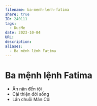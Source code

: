 ```yaml
---
filename: ba-menh-lenh-fatima
share: true
ID: 240111
tags:
  - DucMe
date: 2023-10-04
URL: 
description: 
aliases:
  - Ba mệnh lệnh Fatima
---
```


# Ba mệnh lệnh Fatima
- Ăn năn đền tội
- Cải thiện đời sống
- Lần chuỗi Mân Côi
